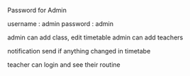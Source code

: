 Password for Admin

username : admin
password : admin


admin can add class, edit timetable 
admin can add teachers 

notification send if anything changed in timetabe

teacher can login and see their routine 

